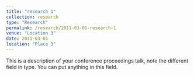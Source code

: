 ```yaml
---
title: "research 1"
collection: research
type: "Research"
permalink: /research/2011-03-01-research-1
venue: "Location 3"
date: 2011-03-01
location: "Place 3"
---
```


This is a description of your conference proceedings talk, note the different field in type. You can put anything in this field.
